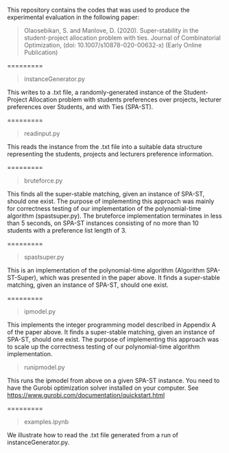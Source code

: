 This repository contains the codes that was used to produce the experimental evaluation in the following paper:

> Olaosebikan, S. and Manlove, D. (2020). Super-stability in the student-project allocation problem with ties. Journal of Combinatorial Optimization, (doi: 10.1007/s10878-020-00632-x) (Early Online Publication)

=========

> instanceGenerator.py

This writes to a .txt file, a randomly-generated instance of the Student-Project Allocation problem with students preferences over projects, lecturer preferences over Students, and with Ties (SPA-ST).

=========

> readinput.py

This reads the instance from the .txt file into a suitable data structure representing the students, projects and lecturers preference information.

=========

> bruteforce.py

This finds all the super-stable matching, given an instance of SPA-ST, should one exist. The purpose of implementing this approach was mainly for correctness testing of our implementation of the polynomial-time algorithm (spastsuper.py). The bruteforce implementation terminates in less than 5 seconds, on SPA-ST instances consisting of no more than 10 students with a preference list length of 3. 

=========

> spastsuper.py

This is an implementation of the polynomial-time algorithm (Algorithm SPA-ST-Super), which was presented in the paper above. It finds a super-stable matching, given an instance of SPA-ST, should one exist. 

=========

> ipmodel.py

This implements the integer programming model described in Appendix A of the paper above. It finds a super-stable matching, given an instance of SPA-ST, should one exist. The purpose of implementing this approach was to scale up the correctness testing of our polynomial-time algorithm implementation.

> runipmodel.py

This runs the ipmodel from above on a given SPA-ST instance. You need to have the Gurobi optimization solver installed on your computer. See https://www.gurobi.com/documentation/quickstart.html

=========

> examples.ipynb

We illustrate how to read the .txt file generated from a run of instanceGenerator.py.